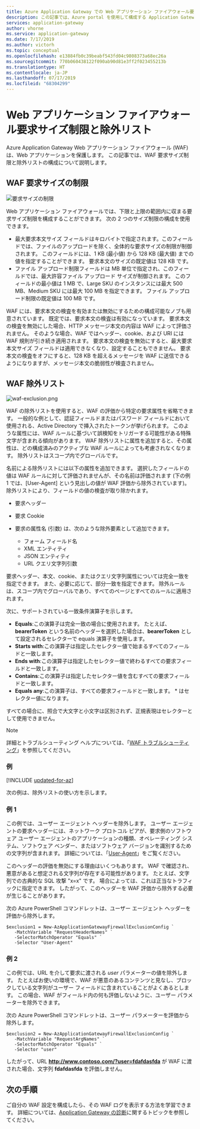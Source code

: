 ```yaml
---
title: Azure Application Gateway での Web アプリケーション ファイアウォール要求サイズ制限と除外リスト - Azure portal
description: この記事では、Azure portal を使用して構成する Application Gateway での Web アプリケーション ファイアウォール要求サイズ制限と除外リストについて説明します。
services: application-gateway
author: vhorne
ms.service: application-gateway
ms.date: 7/17/2019
ms.author: victorh
ms.topic: conceptual
ms.openlocfilehash: e13884fb0c39beabf543fd04c9808373a68ec26a
ms.sourcegitcommit: 770b060438122f090ab90d81e3ff2f023455213b
ms.translationtype: HT
ms.contentlocale: ja-JP
ms.lasthandoff: 07/17/2019
ms.locfileid: "68304299"
---
```

# <a name="web-application-firewall-request-size-limits-and-exclusion-lists"></a>Web アプリケーション ファイアウォール要求サイズ制限と除外リスト

Azure Application Gateway Web アプリケーション ファイアウォール (WAF) は、Web アプリケーションを保護します。 この記事では、WAF 要求サイズ制限と除外リストの構成について説明します。

## <a name="waf-request-size-limits"></a>WAF 要求サイズの制限

![要求サイズの制限](media/application-gateway-waf-configuration/waf-requestsizelimit.png)

Web アプリケーション ファイアウォールでは、下限と上限の範囲内に収まる要求サイズ制限を構成することができます。 次の 2 つのサイズ制限の構成を使用できます。

- 最大要求本文サイズ フィールドはキロバイトで指定されます。このフィールドでは、ファイルのアップロードを除く、全体的な要求サイズの制限が制御されます。 このフィールドには、1 KB (最小値) から 128 KB (最大値) までの値を指定することができます。 要求本文のサイズの既定値は 128 KB です。
- ファイル アップロード制限フィールドは MB 単位で指定され、このフィールドでは、最大許容ファイル アップロード サイズが制御されます。 このフィールドの最小値は 1 MB で、Large SKU のインスタンスには最大 500 MB、Medium SKU には最大 100 MB を指定できます。 ファイル アップロード制限の既定値は 100 MB です。

WAF には、要求本文の検査を有効または無効にするための構成可能なノブも用意されています。 既定では、要求本文の検査は有効になっています。 要求本文の検査を無効にした場合、HTTP メッセージ本文の内容は WAF によって評価されません。 そのような場合、WAF ではヘッダー、cookie、および URI には WAF 規則が引き続き適用されます。 要求本文の検査を無効にすると、最大要求本文サイズ フィールドは適用できなくなり、設定することもできません。 要求本文の検査をオフにすると、128 KB を超えるメッセージを WAF に送信できるようになりますが、メッセージ本文の脆弱性が検査されません。

## <a name="waf-exclusion-lists"></a>WAF 除外リスト

![waf-exclusion.png](media/application-gateway-waf-configuration/waf-exclusion.png)

WAF の除外リストを使用すると、WAF の評価から特定の要求属性を省略できます。 一般的な例として、認証フィールドまたはパスワード フィールドにおいて使用される、Active Directory で挿入されたトークンが挙げられます。 このような属性には、WAF ルールに基づいて誤検知をトリガーする可能性がある特殊文字が含まれる傾向があります。 WAF 除外リストに属性を追加すると、その属性は、どの構成済みのアクティブな WAF ルールによっても考慮されなくなります。 除外リストはスコープ内でグローバルです。

名前による除外リストには以下の属性を追加できます。 選択したフィールドの値は WAF ルールに対して評価されませんが、その名前は評価されます (下の例 1 では、[User-Agent] という見出しの値が WAF 評価から除外されています)。 除外リストにより、フィールドの値の検査が取り除かれます。

* 要求ヘッダー
* 要求 Cookie
* 要求の属性名 (引数) は、次のような除外要素として追加できます。

   * フォーム フィールド名
   * XML エンティティ
   * JSON エンティティ
   * URL クエリ文字列引数

要求ヘッダー、本文、cookie、またはクエリ文字列属性については完全一致を指定できます。  また、必要に応じて、部分一致を指定できます。 除外ルールは、スコープ内でグローバルであり、すべてのページとすべてのルールに適用されます。

次に、サポートされている一致条件演算子を示します。

- **Equals**:この演算子は完全一致の場合に使用されます。 たとえば、**bearerToken** という名前のヘッダーを選択した場合は、**bearerToken** として設定されるセレクターで equals 演算子を使用します。
- **Starts with**:この演算子は指定したセレクター値で始まるすべてのフィールドと一致します。
- **Ends with**:この演算子は指定したセレクター値で終わるすべての要求フィールドと一致します。
- **Contains**:この演算子は指定したセレクター値を含むすべての要求フィールドと一致します。
- **Equals any**:この演算子は、すべての要求フィールドと一致します。 * はセレクター値になります。

すべての場合に、照合で大文字と小文字は区別されず、正規表現はセレクターとして使用できません。

> [!NOTE]
> 詳細とトラブルシューティング ヘルプについては、「[WAF トラブルシューティング](web-application-firewall-troubleshoot.md)」を参照してください。

### <a name="examples"></a>例

[!INCLUDE [updated-for-az](../../includes/updated-for-az.md)]

次の例は、除外リストの使い方を示します。

### <a name="example-1"></a>例 1

この例では、ユーザー エージェント ヘッダーを除外します。 ユーザー エージェントの要求ヘッダーには、ネットワーク プロトコル ピアが、要求側のソフトウェア ユーザー エージェントのアプリケーションの種類、オペレーティング システム、ソフトウェア ベンダー、またはソフトウェア バージョンを識別するための文字列が含まれます。 詳細については、「[User-Agent](https://developer.mozilla.org/en-US/docs/Web/HTTP/Headers/User-Agent)」をご覧ください。

このヘッダーの評価を無効にする理由はいくつもあります。 WAF で確認され、悪意があると想定される文字列が存在する可能性があります。 たとえば、文字列での古典的な SQL 攻撃 "x=x" です。 場合によっては、これは正当なトラフィックに指定できます。 したがって、このヘッダーを WAF 評価から除外する必要が生じることがあります。

次の Azure PowerShell コマンドレットは、ユーザー エージェント ヘッダーを評価から除外します。

```azurepowershell
$exclusion1 = New-AzApplicationGatewayFirewallExclusionConfig `
   -MatchVariable "RequestHeaderNames" `
   -SelectorMatchOperator "Equals" `
   -Selector "User-Agent"
```

### <a name="example-2"></a>例 2

この例では、URL を介して要求に渡される *user* パラメーターの値を除外します。 たとえばお使いの環境で、WAF が悪意のあるコンテンツと見なし、ブロックしている文字列がユーザー フィールドに含まれていることがよくあるとします。  この場合、WAF がフィールド内の何も評価しないように、ユーザー パラメーターを除外できます。

次の Azure PowerShell コマンドレットは、ユーザー パラメーターを評価から除外します。

```azurepowershell
$exclusion2 = New-AzApplicationGatewayFirewallExclusionConfig `
   -MatchVariable "RequestArgNames" `
   -SelectorMatchOperator "Equals" `
   -Selector "user"
```
したがって、URL **http://www.contoso.com/?user=fdafdasfda** が WAF に渡された場合、文字列 **fdafdasfda** を評価しません。

## <a name="next-steps"></a>次の手順

ご自分の WAF 設定を構成したら、その WAF ログを表示する方法を学習できます。 詳細については、[Application Gateway の診断](application-gateway-diagnostics.md#diagnostic-logging)に関するトピックを参照してください。
